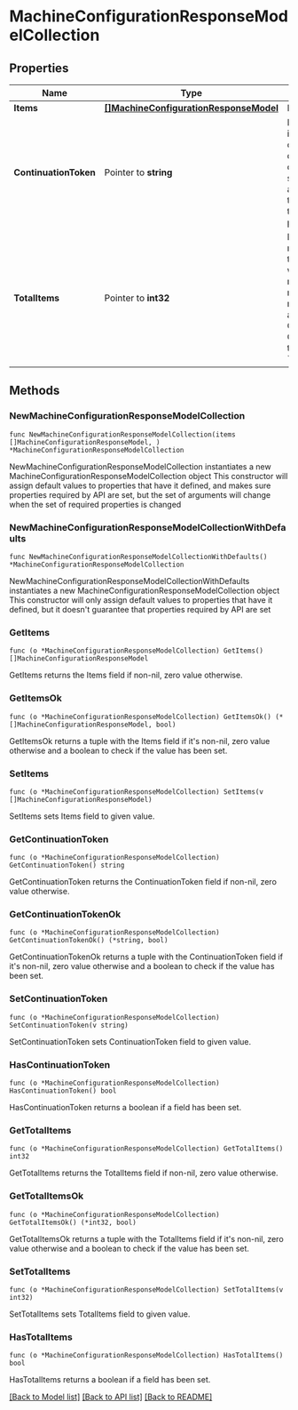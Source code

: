 # MachineConfigurationResponseModelCollection

## Properties

Name | Type | Description | Notes
------------ | ------------- | ------------- | -------------
**Items** | [**[]MachineConfigurationResponseModel**](MachineConfigurationResponseModel.md) | List of items. | 
**ContinuationToken** | Pointer to **string** | If present, indicates to the caller that the query was not complete, and they should call the API again specifying the continuation token as a query parameter. | [optional] 
**TotalItems** | Pointer to **int32** | Indicates the total number of items in the collection, which may be more than the number of Items returned, if there is a ContinuationToken.  Only returned in the response to &#x60;$search&#x60; APIs. | [optional] 

## Methods

### NewMachineConfigurationResponseModelCollection

`func NewMachineConfigurationResponseModelCollection(items []MachineConfigurationResponseModel, ) *MachineConfigurationResponseModelCollection`

NewMachineConfigurationResponseModelCollection instantiates a new MachineConfigurationResponseModelCollection object
This constructor will assign default values to properties that have it defined,
and makes sure properties required by API are set, but the set of arguments
will change when the set of required properties is changed

### NewMachineConfigurationResponseModelCollectionWithDefaults

`func NewMachineConfigurationResponseModelCollectionWithDefaults() *MachineConfigurationResponseModelCollection`

NewMachineConfigurationResponseModelCollectionWithDefaults instantiates a new MachineConfigurationResponseModelCollection object
This constructor will only assign default values to properties that have it defined,
but it doesn't guarantee that properties required by API are set

### GetItems

`func (o *MachineConfigurationResponseModelCollection) GetItems() []MachineConfigurationResponseModel`

GetItems returns the Items field if non-nil, zero value otherwise.

### GetItemsOk

`func (o *MachineConfigurationResponseModelCollection) GetItemsOk() (*[]MachineConfigurationResponseModel, bool)`

GetItemsOk returns a tuple with the Items field if it's non-nil, zero value otherwise
and a boolean to check if the value has been set.

### SetItems

`func (o *MachineConfigurationResponseModelCollection) SetItems(v []MachineConfigurationResponseModel)`

SetItems sets Items field to given value.


### GetContinuationToken

`func (o *MachineConfigurationResponseModelCollection) GetContinuationToken() string`

GetContinuationToken returns the ContinuationToken field if non-nil, zero value otherwise.

### GetContinuationTokenOk

`func (o *MachineConfigurationResponseModelCollection) GetContinuationTokenOk() (*string, bool)`

GetContinuationTokenOk returns a tuple with the ContinuationToken field if it's non-nil, zero value otherwise
and a boolean to check if the value has been set.

### SetContinuationToken

`func (o *MachineConfigurationResponseModelCollection) SetContinuationToken(v string)`

SetContinuationToken sets ContinuationToken field to given value.

### HasContinuationToken

`func (o *MachineConfigurationResponseModelCollection) HasContinuationToken() bool`

HasContinuationToken returns a boolean if a field has been set.

### GetTotalItems

`func (o *MachineConfigurationResponseModelCollection) GetTotalItems() int32`

GetTotalItems returns the TotalItems field if non-nil, zero value otherwise.

### GetTotalItemsOk

`func (o *MachineConfigurationResponseModelCollection) GetTotalItemsOk() (*int32, bool)`

GetTotalItemsOk returns a tuple with the TotalItems field if it's non-nil, zero value otherwise
and a boolean to check if the value has been set.

### SetTotalItems

`func (o *MachineConfigurationResponseModelCollection) SetTotalItems(v int32)`

SetTotalItems sets TotalItems field to given value.

### HasTotalItems

`func (o *MachineConfigurationResponseModelCollection) HasTotalItems() bool`

HasTotalItems returns a boolean if a field has been set.


[[Back to Model list]](../README.md#documentation-for-models) [[Back to API list]](../README.md#documentation-for-api-endpoints) [[Back to README]](../README.md)


